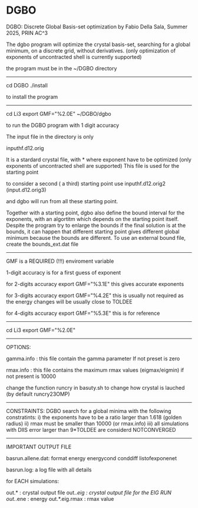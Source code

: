 # DGBO

DGBO: Discrete Global Basis-set optimization
by Fabio Della Sala, Summer 2025, PRIN AC^3


The dgbo program will optimize the crystal basis-set, searching for a global minimum, on a discrete grid, without derivatives.
(only optimization of exponents of uncontracted shell is currently supported)


the program must be in the ~/DGBO directory

------------------------------------------------------
cd DGBO
./install

to install the program

-------------------------------------------------------

cd Li3
export GMF="%2.0E"
~/DGBO/dgbo

to run the DGBO program with 1 digit accuracy

The input file in the directory is only

inputhf.d12.orig

It is a stardard crystal file, with * where exponent have to be optimized
(only exponents of uncontracted shell are supported)
This file is used for the starting point

to consider a second ( a third)  starting point use
inputhf.d12.orig2
(input.d12.orig3)

and dgbo will run from all these starting point.

Together with a starting point, dgbo also define the bound interval for the exponents, with
an algortitm which depends on the starting point itself.
Despite the program try to enlarge the bounds if the final solution is at the bounds, 
it can happen that different starting point gives different global minimum
because the bounds are different.
To use an external bound file, create the bounds_ext.dat file



---------------------------------------------------
GMF is a REQUIRED (!!!) enviroment variable

1-digit accuracy is for a first guess of exponent

for 2-digits accuracy
export GMF="%3.1E"
this gives accurate exponents

for 3-digits accuracy
export GMF="%4.2E"
this is usually not required as the energy changes will be usually close to TOLDEE

for 4-digits accuracy
export GMF="%5.3E"
this is for reference

----------------------------------------------------
cd Li3
export GMF="%2.0E"


---------------------------------------------------------
OPTIONS:

gamma.info : this file contain the gamma parameter
             If not preset is zero

rmax.info  : this file contains the maximum rmax values (eigmax/eigmin)
             if not present is 10000


change the function runcry in basuty.sh to change how crystal is lauched
(by default runcry23OMP)

------------------------------------------------------------
CONSTRAINTS:
 DGBO search for a global minima with the following constratints:
 i) the exponents have to be a ratio larger than 1.618 (golden radius)
 ii) rmax must be smaller than 10000 (or rmax.info)
 iii) all simulations with DIIS error larger than 9*TOLDEE are considerd NOTCONVERGED

-----------------
IMPORTANT OUTPUT FILE

basrun.allene.dat: format
 energy energycond conddiff listofexponenet


basrun.log: a log file with all details

for EACH simulations:

out.*          : crystal output file
out.*.eig      : crystal output file for the EIG RUN
out.*.ene      : energy
out.*.eig.rmax : rmax value
